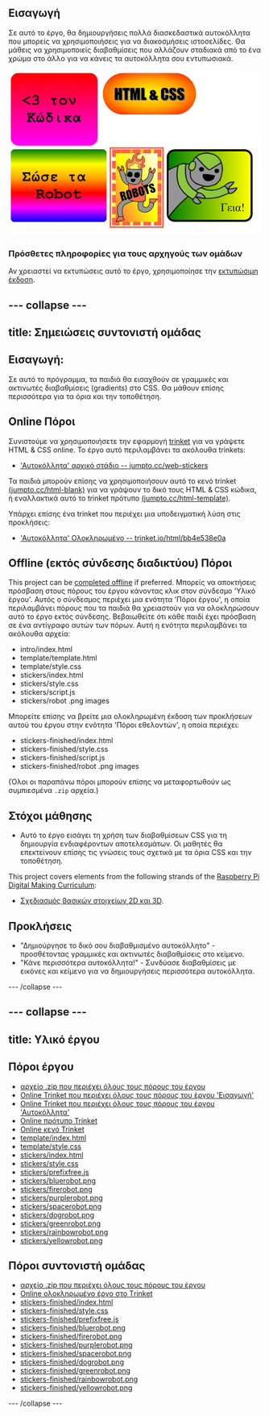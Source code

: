 ## Εισαγωγή

Σε αυτό το έργο, θα δημιουργήσεις πολλά διασκεδαστικά αυτοκόλλητα που μπορείς να χρησιμοποιήσεις για να διακοσμήσεις ιστοσελίδες. Θα μάθεις να χρησιμοποιείς διαβαθμίσεις που αλλάζουν σταδιακά από το ένα χρώμα στο άλλο για να κάνεις τα αυτοκόλλητα σου εντυπωσιακά.

![screenshot](images/stickers-finished.png)

### Πρόσθετες πληροφορίες για τους αρχηγούς των ομάδων

Αν χρειαστεί να εκτυπώσεις αυτό το έργο, χρησιμοποίησε την [εκτυπώσιμη έκδοση](https://projects.raspberrypi.org/en/projects/stickers/print).

## \--- collapse \---

## title: Σημειώσεις συντονιστή ομάδας

## Εισαγωγή:

Σε αυτό το πρόγραμμα, τα παιδιά θα εισαχθούν σε γραμμικές και ακτινωτές διαβαθμίσεις (gradients) στο CSS. Θα μάθουν επίσης περισσότερα για τα όρια και την τοποθέτηση.

## Online Πόροι

Συνιστούμε να χρησιμοποιήσετε την εφαρμογή [trinket](https://trinket.io/) για να γράψετε HTML & CSS online. Το έργο αυτό περιλαμβάνει τα ακόλουθα trinkets:

* ['Αυτοκόλλητα' αρχικό στάδιο -- jumpto.cc/web-stickers](http://jumpto.cc/web-stickers)

Τα παιδιά μπορούν επίσης να χρησιμοποιήσουν αυτό το κενό trinket [(jumpto.cc/html-blank)](http://jumpto.cc/html-blank) για να γράψουν το δικό τους HTML & CSS κώδικα, ή εναλλακτικά αυτό το trinket πρότυπο [(jumpto.cc/html-template)](http://jumpto.cc/html-template).

Υπάρχει επίσης ένα trinket που περιέχει μια υποδειγματική λύση στις προκλήσεις:

* ['Αυτοκόλλητα' Ολοκληρωμένο -- trinket.io/html/bb4e538e0a](https://trinket.io/html/bb4e538e0a)

## Offline (εκτός σύνδεσης διαδικτύου) Πόροι

This project can be [completed offline](https://rpf.io/html-offline) if preferred. Μπορείς να αποκτήσεις πρόσβαση στους πόρους του έργου κάνοντας κλικ στον σύνδεσμο 'Υλικό έργου'. Αυτός ο σύνδεσμος περιέχει μια ενότητα 'Πόροι έργου', η οποία περιλαμβάνει πόρους που τα παιδιά θα χρειαστούν για να ολοκληρώσουν αυτό το έργο εκτός σύνδεσης. Βεβαιωθείτε ότι κάθε παιδί έχει πρόσβαση σε ένα αντίγραφο αυτών των πόρων. Αυτή η ενότητα περιλαμβάνει τα ακόλουθα αρχεία:

* intro/index.html
* template/template.html
* template/style.css
* stickers/index.html
* stickers/style.css
* stickers/script.js
* stickers/robot .png images

Μπορείτε επίσης να βρείτε μια ολοκληρωμένη έκδοση των προκλήσεων αυτού του έργου στην ενότητα 'Πόροι εθελοντών', η οποία περιέχει:

* stickers-finished/index.html
* stickers-finished/style.css
* stickers-finished/script.js
* stickers-finished/robot .png images

(Όλοι οι παραπάνω πόροι μπορούν επίσης να μεταφορτωθούν ως συμπιεσμένα `.zip` αρχεία.)

## Στόχοι μάθησης

* Αυτό το έργο εισάγει τη χρήση των διαβαθμίσεων CSS για τη δημιουργία ενδιαφέροντων αποτελεσμάτων. Οι μαθητές θα επεκτείνουν επίσης τις γνώσεις τους σχετικά με τα όρια CSS και την τοποθέτηση. 

This project covers elements from the following strands of the [Raspberry Pi Digital Making Curriculum](https://rpf.io/curriculum):

* [Σχεδιασμός βασικών στοιχείων 2D και 3D](https://www.raspberrypi.org/curriculum/design/creator).

## Προκλήσεις

* "Δημιούργησε το δικό σου διαβαθμισμένο αυτοκόλλητο" - προσθέτοντας γραμμικές και ακτινωτές διαβαθμίσεις στο κείμενο.
* "Κάνε περισσότερα αυτοκόλλητα!" - Συνδύασε διαβαθμίσεις με εικόνες και κείμενο για να δημιουργήσεις περισσότερα αυτοκόλλητα.

\--- /collapse \---

## \--- collapse \---

## title: Υλικό έργου

## Πόροι έργου

* [αρχείο .zip που περιέχει όλους τους πόρους του έργου](https://rpf.io/p/en/stickers-go)
* [Online Trinket που περιέχει όλους τους πόρους του έργου 'Εισαγωγή'](http://jumpto.cc/web-intro)
* [Online Trinket που περιέχει όλους τους πόρους του έργου 'Αυτοκόλλητα'](http://jumpto.cc/web-stickers)
* [Online πρότυπο Trinket](http://jumpto.cc/trinket-template)
* [Online κενό Trinket](http://jumpto.cc/trinket-blank)
* [template/index.html](resources/template-index.html)
* [template/style.css](resources/template-style.css)
* [stickers/index.html](resources/stickers-index.html)
* [stickers/style.css](resources/stickers-style.css)
* [stickers/prefixfree.js](resources/stickers-prefixfree.js)
* [stickers/bluerobot.png](resources/stickers-bluerobot.png)
* [stickers/firerobot.png](resources/stickers-firerobot.png)
* [stickers/purplerobot.png](resources/stickers-purplerobot.png)
* [stickers/spacerobot.png](resources/stickers-spacerobot.png)
* [stickers/dogrobot.png](resources/stickers-dogrobot.png)
* [stickers/greenrobot.png](resources/stickers-greenrobot.png)
* [stickers/rainbowrobot.png](resources/stickers-rainbowrobot.png)
* [stickers/yellowrobot.png](resources/stickers-yellowrobot.png)

## Πόροι συντονιστή ομάδας

* [αρχείο .zip που περιέχει όλους τους πόρους του έργου](https://rpf.io/p/en/stickers-go)
* [Online ολοκληρωμένο έργο στο Τrinket](https://trinket.io/html/bb4e538e0a)
* [stickers-finished/index.html](resources/stickers-finished-index.html)
* [stickers-finished/style.css](resources/stickers-finished-style.css)
* [stickers-finished/prefixfree.js](resources/stickers-finished-prefixfree.js)
* [stickers-finished/bluerobot.png](resources/stickers-finished-bluerobot.png)
* [stickers-finished/firerobot.png](resources/stickers-finished-firerobot.png)
* [stickers-finished/purplerobot.png](resources/stickers-finished-purplerobot.png)
* [stickers-finished/spacerobot.png](resources/stickers-finished-spacerobot.png)
* [stickers-finished/dogrobot.png](resources/stickers-finished-dogrobot.png)
* [stickers-finished/greenrobot.png](resources/stickers-finished-greenrobot.png)
* [stickers-finished/rainbowrobot.png](resources/stickers-finished-rainbowrobot.png)
* [stickers-finished/yellowrobot.png](resources/stickers-finished-yellowrobot.png)

\--- /collapse \---